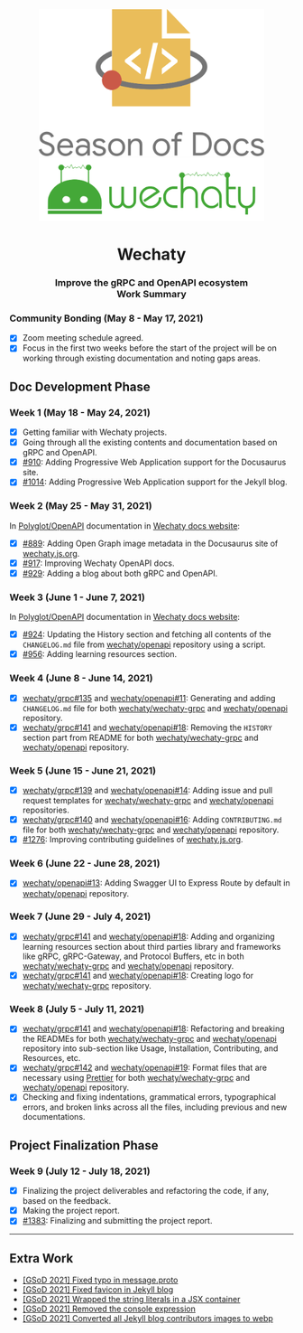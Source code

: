 <div align="center">
<img src="assets/gsod-2021-1.svg" height="auto" width="400" />
<br />
<img src="assets/gsod-2021-2.svg" height="auto" width="400" />
<br />
<h1>Wechaty</h1>
<h3>
Improve the gRPC and OpenAPI ecosystem
<br />
Work Summary
</h3>
</div>

### Community Bonding (May 8 - May 17, 2021)

- [x] Zoom meeting schedule agreed.
- [x] Focus in the first two weeks before the start of the project will be on working through existing documentation and noting gaps areas.

## Doc Development Phase

### Week 1 (May 18 - May 24, 2021)

- [x] Getting familiar with Wechaty projects.
- [x] Going through all the existing contents and documentation based on gRPC and OpenAPI.
- [x] [#910](https://github.com/wechaty/docusaurus/pull/910): Adding Progressive Web Application support for the Docusaurus site.
- [x] [#1014](https://github.com/wechaty/docusaurus/pull/1014): Adding Progressive Web Application support for the Jekyll blog.

### Week 2 (May 25 - May 31, 2021)

In [Polyglot/OpenAPI](http://wechaty.js.org/docs/polyglot/openapi/) documentation in [Wechaty docs website](https://wechaty.js.org/docs/):

- [x] [#889](https://github.com/wechaty/docusaurus/pull/889): Adding Open Graph image metadata in the Docusaurus site of [wechaty.js.org](https://wechaty.js.org/).
- [x] [#917](https://github.com/wechaty/docusaurus/pull/917): Improving Wechaty OpenAPI docs.
- [x] [#929](https://github.com/wechaty/docusaurus/pull/929): Adding a blog about both gRPC and OpenAPI.

### Week 3 (June 1 - June 7, 2021)

In [Polyglot/OpenAPI](http://wechaty.js.org/docs/polyglot/openapi/) documentation in [Wechaty docs website](https://wechaty.js.org/docs/):

- [x] [#924](https://github.com/wechaty/docusaurus/pull/924): Updating the History section and fetching all contents of the `CHANGELOG.md` file from [wechaty/openapi](https://github.com/wechaty/openapi) repository using a script.
- [x] [#956](https://github.com/wechaty/docusaurus/pull/956): Adding learning resources section.

### Week 4 (June 8 - June 14, 2021)

- [x] [wechaty/grpc#135](https://github.com/wechaty/grpc/pull/135) and [wechaty/openapi#11](https://github.com/wechaty/openapi/pull/11): Generating and adding `CHANGELOG.md` file for both [wechaty/wechaty-grpc](https://github.com/wechaty/grpc) and [wechaty/openapi](https://github.com/wechaty/openapi) repository.
- [x] [wechaty/grpc#141](https://github.com/wechaty/grpc/pull/141) and [wechaty/openapi#18](https://github.com/wechaty/openapi/pull/18): Removing the `HISTORY` section part from README for both [wechaty/wechaty-grpc](https://github.com/wechaty/grpc) and [wechaty/openapi](https://github.com/wechaty/openapi) repository.

### Week 5 (June 15 - June 21, 2021)

- [x] [wechaty/grpc#139](https://github.com/wechaty/grpc/pull/139) and [wechaty/openapi#14](https://github.com/wechaty/openapi/pull/14): Adding issue and pull request templates for [wechaty/wechaty-grpc](https://github.com/wechaty/grpc) and [wechaty/openapi](https://github.com/wechaty/openapi) repositories.
- [x] [wechaty/grpc#140](https://github.com/wechaty/grpc/pull/140) and [wechaty/openapi#16](https://github.com/wechaty/openapi/pull/16): Adding `CONTRIBUTING.md` file for both [wechaty/wechaty-grpc](https://github.com/wechaty/grpc) and [wechaty/openapi](https://github.com/wechaty/openapi) repository.
- [x] [#1276](https://github.com/wechaty/docusaurus/pull/1276): Improving contributing guidelines of [wechaty.js.org](https://wechaty.js.org/).

### Week 6 (June 22 - June 28, 2021)

- [x] [wechaty/openapi#13](https://github.com/wechaty/openapi/pull/13): Adding Swagger UI to Express Route by default in [wechaty/openapi](https://github.com/wechaty/openapi) repository.

### Week 7 (June 29 - July 4, 2021)

- [x] [wechaty/grpc#141](https://github.com/wechaty/grpc/pull/141) and [wechaty/openapi#18](https://github.com/wechaty/openapi/pull/18): Adding and organizing learning resources section about third parties library and frameworks like gRPC, gRPC-Gateway, and Protocol Buffers, etc in both [wechaty/wechaty-grpc](https://github.com/wechaty/grpc) and [wechaty/openapi](https://github.com/wechaty/openapi) repository.
- [x] [wechaty/grpc#141](https://github.com/wechaty/grpc/pull/141) and [wechaty/openapi#18](https://github.com/wechaty/openapi/pull/18): Creating logo for [wechaty/wechaty-grpc](https://github.com/wechaty/grpc) repository.

### Week 8 (July 5 - July 11, 2021)

- [x] [wechaty/grpc#141](https://github.com/wechaty/grpc/pull/141) and [wechaty/openapi#18](https://github.com/wechaty/openapi/pull/18): Refactoring and breaking the READMEs for both [wechaty/wechaty-grpc](https://github.com/wechaty/grpc) and [wechaty/openapi](https://github.com/wechaty/openapi) repository into sub-section like Usage, Installation, Contributing, and Resources, etc.
- [x] [wechaty/grpc#142](https://github.com/wechaty/grpc/pull/142) and [wechaty/openapi#19](https://github.com/wechaty/openapi/pull/19): Format files that are necessary using [Prettier](https://prettier.io) for both [wechaty/wechaty-grpc](https://github.com/wechaty/grpc) and [wechaty/openapi](https://github.com/wechaty/openapi) repository.
- [x] Checking and fixing indentations, grammatical errors, typographical errors, and broken links across all the files, including previous and new documentations.

## Project Finalization Phase

### Week 9 (July 12 - July 18, 2021)

- [x] Finalizing the project deliverables and refactoring the code, if any, based on the feedback.
- [x] Making the project report.
- [x] [#1383](https://github.com/wechaty/docusaurus/pull/1383): Finalizing and submitting the project report.

---

## Extra Work

- [[GSoD 2021] Fixed typo in message.proto](https://github.com/wechaty/grpc/pull/133)
- [[GSoD 2021] Fixed favicon in Jekyll blog](https://github.com/wechaty/docusaurus/pull/880)
- [[GSoD 2021] Wrapped the string literals in a JSX container](https://github.com/wechaty/docusaurus/pull/1008)
- [[GSoD 2021] Removed the console expression](https://github.com/wechaty/docusaurus/pull/1010)
- [[GSoD 2021] Converted all Jekyll blog contributors images to webp](https://github.com/wechaty/docusaurus/pull/1072)
